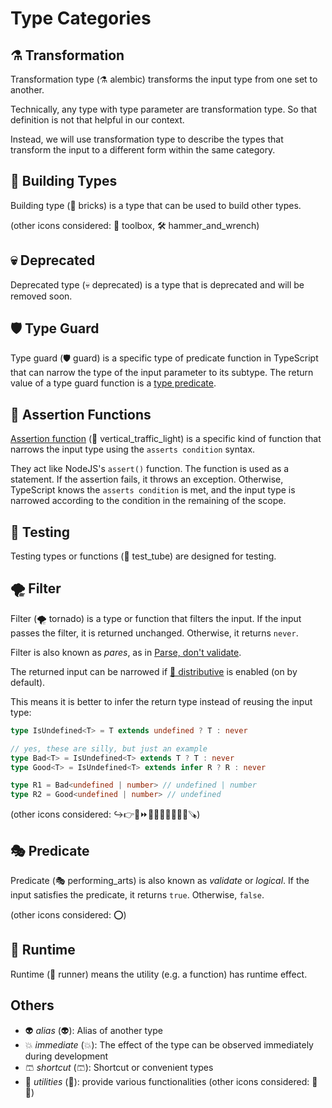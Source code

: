 # Type Categories

## ⚗️ Transformation

Transformation type (⚗️ alembic) transforms the input type from one set to another.

Technically, any type with type parameter are transformation type.
So that definition is not that helpful in our context.

Instead, we will use transformation type to describe the types that transform the input to a different form within the same category.

## 🧱 Building Types

Building type (🧱 bricks) is a type that can be used to build other types.

(other icons considered: 🧰 toolbox, 🛠️ hammer_and_wrench)

## 💀 Deprecated

Deprecated type (💀 deprecated) is a type that is deprecated and will be removed soon.

## 🛡️ Type Guard

Type guard (🛡️ guard) is a specific type of predicate function in TypeScript that can narrow the type of the input parameter to its subtype.
The return value of a type guard function is a [type predicate].

## 🚦 Assertion Functions

[Assertion function] (🚦 vertical_traffic_light) is a specific kind of function that narrows the input type using the `asserts condition` syntax.

They act like NodeJS's `assert()` function. The function is used as a statement.
If the assertion fails, it throws an exception. Otherwise, TypeScript knows the `asserts condition` is met,
and the input type is narrowed according to the condition in the remaining of the scope.

## 🧪 Testing

Testing types or functions (🧪 test_tube) are designed for testing.

## 🌪️ Filter

Filter (🌪️ tornado) is a type or function that filters the input.
If the input passes the filter, it is returned unchanged. Otherwise, it returns `never`.

Filter is also known as *pares*, as in [Parse, don't validate].

The returned input can be narrowed if [🔀 distributive] is enabled (on by default).

This means it is better to infer the return type instead of reusing the input type:

```ts
type IsUndefined<T> = T extends undefined ? T : never

// yes, these are silly, but just an example
type Bad<T> = IsUndefined<T> extends T ? T : never
type Good<T> = IsUndefined<T> extends infer R ? R : never

type R1 = Bad<undefined | number> // undefined | number
type R2 = Good<undefined | number> // undefined
```

(other icons considered: ↪️👉🚋⏩🐾🔑🚪💂🧲🙅‍♂️🪚)

## 🎭 Predicate

Predicate (🎭 performing_arts) is also known as *validate* or *logical*.
If the input satisfies the predicate, it returns `true`. Otherwise, `false`.

(other icons considered: ⭕)

## 🏃 Runtime

Runtime (🏃 runner) means the utility (e.g. a function) has runtime effect.

## Others

- 👽 *alias* (:alien:): Alias of another type
- 💥 *immediate* (:boom:): The effect of the type can be observed immediately during development
- 🩳 *shortcut* (:shorts:): Shortcut or convenient types
- 🦴 *utilities* (:bone:): provide various functionalities (other icons considered: 🔧🔨)

[type predicate]: https://www.typescriptlang.org/docs/handbook/2/narrowing.html#using-type-predicates
[Assertion function]: https://www.typescriptlang.org/docs/handbook/release-notes/typescript-3-7.html#assertion-functions
[Parse, don't validate]: https://lexi-lambda.github.io/blog/2019/11/05/parse-don-t-validate/
[🔀 distributive]: ./type_options.md#🔀-distributive
